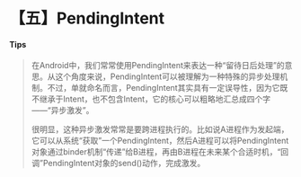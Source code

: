 # 【五】PendingIntent

#### Tips

> 在Android中，我们常常使用PendingIntent来表达一种“留待日后处理”的意思。从这个角度来说，PendingIntent可以被理解为一种特殊的异步处理机制。不过，单就命名而言，PendingIntent其实具有一定误导性，因为它既不继承于Intent，也不包含Intent，它的核心可以粗略地汇总成四个字——“异步激发”。
>
> 很明显，这种异步激发常常是要跨进程执行的。比如说A进程作为发起端，它可以从系统“获取”一个PendingIntent，然后A进程可以将PendingIntent对象通过binder机制“传递”给B进程，再由B进程在未来某个合适时机，“回调”PendingIntent对象的send()动作，完成激发。